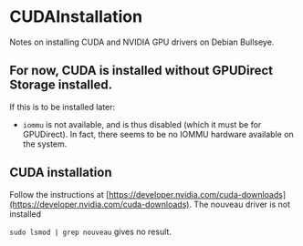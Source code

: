 # CUDAInstallation
Notes on installing CUDA and NVIDIA GPU drivers on Debian Bullseye.

## For now, CUDA is installed without GPUDirect Storage installed.
If this is to be installed later:
- `iommu` is not available, and is thus disabled (which it must be for 
GPUDirect). In fact, there seems to be no IOMMU hardware available on 
the system.

## CUDA installation

Follow the instructions at [https://developer.nvidia.com/cuda-downloads](https://developer.nvidia.com/cuda-downloads).
The nouveau driver is not installed

`sudo lsmod | grep nouveau` gives no result.


